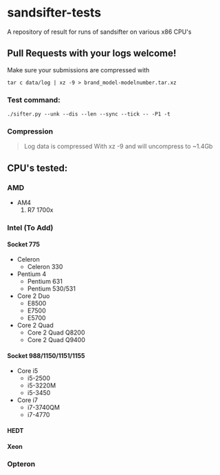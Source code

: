 # sandsifter-tests
A repository of result for runs of sandsifter on various x86 CPU's

## Pull Requests with your logs welcome!

Make sure your submissions are compressed with
```
tar c data/log | xz -9 > brand_model-modelnumber.tar.xz
```

### Test command:
```
./sifter.py --unk --dis --len --sync --tick -- -P1 -t
```

### Compression
> Log data is compressed With xz -9 and will uncompress to ~1.4Gb

## CPU's tested:

### AMD

* AM4
    1. R7 1700x

### Intel (To Add)

#### Socket 775
* Celeron
    * Celeron 330
* Pentium 4
    * Pentium 631
    * Pentium 530/531
* Core 2 Duo
    * E8500
    * E7500
    * E5700
* Core 2 Quad
    * Core 2 Quad Q8200
    * Core 2 Quad Q9400

#### Socket 988/1150/1151/1155
* Core i5
    * i5-2500
    * i5-3220M
    * i5-3450
* Core i7
    * i7-3740QM
    * i7-4770

#### HEDT

#### Xeon

### Opteron
